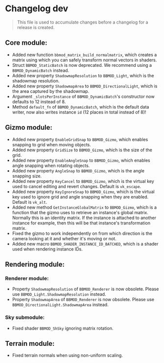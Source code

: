 # Changelog dev
> This file is used to accumulate changes before a changelog for a release is
> created.

## Core module:
* Added new function `bbmod_matrix_build_normalmatrix`, which creates a matrix using which you can safely transform normal vectors in shaders.
* Struct `BBMOD_StaticBatch` is now deprecated. We recommend using a `BBMOD_DynamicBatch` instead.
* Added new property `ShadowmapResolution` to `BBMOD_Light`, which is the shadowmap resolution.
* Added new property `ShadowmapArea` to `BBMOD_DirectionalLight`, which is the area captured by the shadowmap.
* Argument `_slotsPerInstance` of `BBMOD_DynamicBatch`'s constructor now defaults to 12 instead of 8.
* Method `default_fn` of `BBMOD_DynamicBatch`, which is the default data writer, now also writes instance `id` (12 places in total instead of 8)!

## Gizmo module:
* Added new property `EnableGridSnap` to `BBMOD_Gizmo`, which enables snapping to grid when moving objects.
* Added new property `GridSize` to `BBMOD_Gizmo`, which is the size of the grid.
* Added new property `EnableAngleSnap` to `BBMOD_Gizmo`, which enables angle snapping when rotating objects.
* Added new property `AngleSnap` to `BBMOD_Gizmo`, which is the angle snapping size.
* Added new property `KeyCancel` to `BBMOD_Gizmo`, which is the virtual key used to cancel editing and revert changes. Default is `vk_escape`.
* Added new property `KeyIgnoreSnap` to `BBMOD_Gizmo`, which is the virtual key used to ignore grid and angle snapping when they are enabled. Default is `vk_alt`.
* Added new method `GetInstanceGlobalMatrix` to `BBMOD_Gizmo`, which is a function that the gizmo uses to retrieve an instance's global matrix. Normally this is an identity matrix. If the instance is attached to another instance for example, then this will be that instance's transformation matrix.
* Fixed the gizmo to work independently on from which direction is the camera looking at it and whether it's moving or not.
* Added new macro `BBMOD_SHADER_INSTANCE_ID_BATCHED`, which is a shader used when rendering instance IDs.

## Rendering module:
### Renderer module:
* Property `ShadowmapResolution` of `BBMOD_Renderer` is now obsolete. Please use `BBMOD_Light.ShadowmapResolution` instead.
* Property `ShadowmapArea` of `BBMOD_Renderer` is now obsolete. Please use `BBMOD_DirectionalLight.ShadowmapArea` instead.

### Sky submodule:
* Fixed shader `BBMOD_ShSky` ignoring matrix rotation.

## Terrain module:
* Fixed terrain normals when using non-uniform scaling.
